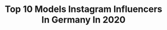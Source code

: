 ---
title: Top 10 Models Instagram Influencers In Germany In 2020
description: >-
  Find top models Instagram influencers in Germany in 2020. Most popular hashtags: #giveaway #pictureoftheday #sunshine #germany.
platform: Instagram
profiles:
  - username: "iamjeannyguapa"
    fullname: >-
      TRAVEL | FASHION | INSPO
    location: "Germany"
    followers: 7028
    engagement: 1813
    commentsToLikes: 0.116143
    id: ckap75goripgz0i78or915ml8
    verified: false
    hashtags: "#petal, #babygirl, #tattooed, #completefood"
  - username: "fotografie.manuel.pape"
    fullname: >-
      ＦＯＴＯＧＲＡＦＩＥ | ＭＡＮＵＥＬ ＰＡＰＥ
    location: "Germany"
    followers: 7304
    engagement: 1603
    commentsToLikes: 0.095966
    id: ck9hc88h2k7an0j78jf8eh2g6
    verified: false
    hashtags: "#igportrait, #pictureoftheday, #raps, #sonnenblumen"
  - username: "casperhightphotographie"
    fullname: >-
      𝒞𝒶𝓈𝓅𝑒𝓇 𝐻𝒾𝑔𝒽𝓉 𝒫𝒽𝑜𝓉𝑜𝑔𝓇𝒶𝓅𝒽𝒾𝑒®
    location: "Germany"
    followers: 7273
    engagement: 1613
    commentsToLikes: 0.082518
    id: ck5q3vh8zmkl40i11ntqvydj5
    verified: false
    hashtags: "#sonyalpha, #light, #sensualshot, #inkstagram"
  - username: "mb7510"
    fullname: >-
      Marion Becker
    location: "Germany"
    followers: 9033
    engagement: 1464
    commentsToLikes: 0.134680
    id: ckaowxbtvavhb0i78699lkqei
    verified: false
    hashtags: "#wedgesshoes, #muttertag, #homeshooting, #sommeroutfit"
  - username: "reissmannevelyn"
    fullname: >-
      Evelyn Reißmann
    location: "Germany"
    followers: 21126
    engagement: 1176
    commentsToLikes: 0.068819
    id: ck8t26tg1yctg0j78wfmfyfpy
    verified: false
    hashtags: "#dienstagmood, #womanover50, #imissmymom, #mittwochabend"
  - username: "damianorgun"
    fullname: >-
      Hasan Damian Orgun
    location: "Germany"
    followers: 29259
    engagement: 877
    commentsToLikes: 0.068188
    id: ck9hcgycylc6x0j78pb6b8n4a
    verified: false
    hashtags: "#lockdown, #menstyle, #covid19, #view"
  - username: "dana_natalli"
    fullname: >-
      Dana Natalli
    location: "Germany"
    followers: 161200
    engagement: 718
    commentsToLikes: 0.070713
    id: ck8t49mxj5yvp0j78wq2ubfms
    verified: false
    hashtags: "#free"
  - username: "salomehaymanot"
    fullname: >-
      ሶሎሜ
    location: "Germany"
    followers: 8916
    engagement: 1690
    commentsToLikes: 0.061821
    id: ck5q5eddhsife0i11ud6vnj02
    verified: false
    hashtags: "#motivation, #halfcast, #athlete, #photography"
  - username: "ma_delina_"
    fullname: >-
      Fitness | Fashion | Model
    location: "Germany"
    followers: 5648
    engagement: 1477
    commentsToLikes: 0.113093
    id: ck5c3akacywxz0i11jnw6f6a9
    verified: false
    hashtags: "#pullups, #photooftheday, #styling, #heyestrid"
  - username: "sommer_marc"
    fullname: >-
      Marc Sommer | Köln
    location: "Germany"
    followers: 80772
    engagement: 711
    commentsToLikes: 0.040332
    id: ck0uavn4wd5zs0i19pwzs62lg
    verified: false
    hashtags: "#friday, #happyfriday, #sharkcleande, #hoodielover"
---